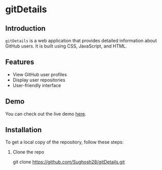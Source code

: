 # gitDetails



## Introduction

`gitDetails` is a web application that provides detailed information about GitHub users. It is built using CSS, JavaScript, and HTML.

## Features

- View GitHub user profiles
- Display user repositories
- User-friendly interface

## Demo

You can check out the live demo [here](https://git-user-details.vercel.app).

## Installation

To get a local copy of the repository, follow these steps:

1. Clone the repo
 
   git clone https://github.com/Sughosh28/gitDetails.git

